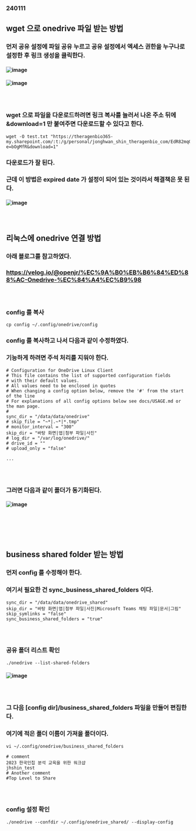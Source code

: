 ### 240111
## wget 으로 onedrive 파일 받는 방법
### 먼저 공유 설정에 파일 공유 누르고 공유 설정에서 엑세스 권한을 누구나로 설정한 후 링크 생성을 클릭한다.
#### ![image](https://github.com/Shin-jongwhan/microsoft_onedrive/assets/62974484/55e14a12-0100-410f-b5dd-785a60a77c6f)
#### ![image](https://github.com/Shin-jongwhan/microsoft_onedrive/assets/62974484/26e3b549-1aee-4168-bc4d-4b936cc98cee)
### <br/>

### wget 으로 파일을 다운로드하려면 링크 복사를 눌러서 나온 주소 뒤에 &download=1 만 붙여주면 다운로드할 수 있다고 한다.
```
wget -O test.txt "https://theragenbio365-my.sharepoint.com/:t:/g/personal/jonghwan_shin_theragenbio_com/EdR82mqGw69Dn0nPupOLfDcBaRRYq2wqFDmN5hhUNK8AbQ?e=bOgMfR&download=1"
```
### 다운로드가 잘 된다.
### 근데 이 방법은 expired date 가 설정이 되어 있는 것이라서 해결책은 못 된다.
#### ![image](https://github.com/Shin-jongwhan/microsoft_onedrive/assets/62974484/9375de5d-4f45-43e7-9ed9-7424f66ccea4)
### <br/>


## 리눅스에 onedrive 연결 방법
### 아래 블로그를 참고하였다.
### https://velog.io/@openjr/%EC%9A%B0%EB%B6%84%ED%88%AC-Onedrive-%EC%84%A4%EC%B9%98
### <br/>

### config 를 복사
```
cp config ~/.config/onedrive/config
```

### config 를 복사하고 나서 다음과 같이 수정하였다.
### 기능하게 하려면 주석 처리를 지워야 한다.
```
# Configuration for OneDrive Linux Client
# This file contains the list of supported configuration fields
# with their default values.
# All values need to be enclosed in quotes
# When changing a config option below, remove the '#' from the start of the line
# For explanations of all config options below see docs/USAGE.md or the man page.
#
sync_dir = "/data/data/onedrive"
# skip_file = "~*|.~*|*.tmp"
# monitor_interval = "300"
skip_dir = "바탕 화면|앱|첨부 파일|사진"
# log_dir = "/var/log/onedrive/"
# drive_id = ""
# upload_only = "false"

...
```
### <br/>

### 그러면 다음과 같이 폴더가 동기화된다.
#### ![image](https://github.com/Shin-jongwhan/microsoft_onedrive/assets/62974484/a992cee8-826e-4552-aacd-6e5465ac27b5)
### <br/><br/><br/>


## business shared folder 받는 방법
### 먼저 config 를 수정해야 한다.
### 여기서 필요한 건 sync_business_shared_folders 이다.
```
sync_dir = "/data/data/onedrive_shared"
skip_dir = "바탕 화면|앱|첨부 파일|사진|Microsoft Teams 채팅 파일|문서|그림"
skip_symlinks = "false"
sync_business_shared_folders = "true"
```
### <br/>

### 공유 폴더 리스트 확인
```
./onedrive --list-shared-folders
```
#### ![image](https://github.com/Shin-jongwhan/microsoft_onedrive/assets/62974484/8a5f57fa-104c-44a6-93b5-2a7d5a579d7c)
### <br/>

### 그 다음 \[config dir\]/business_shared_folders 파일을 만들어 편집한다.
### 여기에 적은 폴더 이름이 가져올 폴더이다.
```
vi ~/.config/onedrive/business_shared_folders
```

```
# comment
2023 한국인칩 분석 교육을 위한 워크샵
jhshin_test
# Another comment
#Top Level to Share
```
### <br/>

### config 설정 확인
```
./onedrive --confdir ~/.config/onedrive_shared/ --display-config
```
